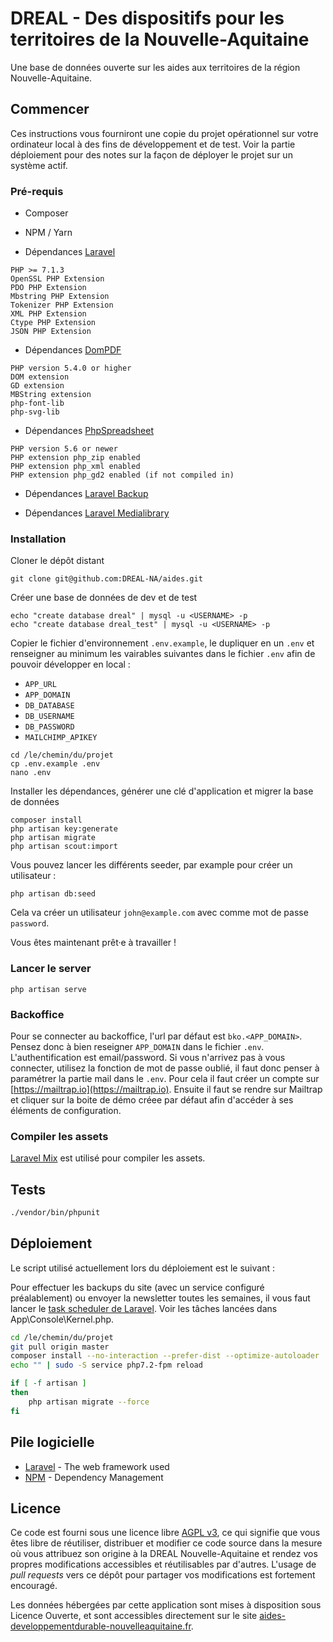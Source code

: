 # DREAL - Des dispositifs pour les territoires de la Nouvelle-Aquitaine

Une base de données ouverte sur les aides aux territoires de la région Nouvelle-Aquitaine.

## Commencer

Ces instructions vous fourniront une copie du projet opérationnel sur votre ordinateur local à des fins de développement et de test. Voir la partie déploiement pour des notes sur la façon de déployer le projet sur un système actif.

### Pré-requis

- Composer
- NPM / Yarn

- Dépendances [Laravel](https://laravel.com/docs/5.7/installation)

```
PHP >= 7.1.3
OpenSSL PHP Extension
PDO PHP Extension
Mbstring PHP Extension
Tokenizer PHP Extension
XML PHP Extension
Ctype PHP Extension
JSON PHP Extension
```

- Dépendances [DomPDF](https://github.com/dompdf/dompdf)

```
PHP version 5.4.0 or higher
DOM extension
GD extension
MBString extension
php-font-lib
php-svg-lib
```

- Dépendances [PhpSpreadsheet](https://phpspreadsheet.readthedocs.io/en/develop/#software-requirements)

```
PHP version 5.6 or newer
PHP extension php_zip enabled
PHP extension php_xml enabled
PHP extension php_gd2 enabled (if not compiled in)
```

- Dépendances [Laravel Backup](https://docs.spatie.be/laravel-backup/v5/requirements)

- Dépendances [Laravel Medialibrary](https://docs.spatie.be/laravel-medialibrary/v7/requirements#requirements)


### Installation

Cloner le dépôt distant

```
git clone git@github.com:DREAL-NA/aides.git
```

Créer une base de données de dev et de test

```
echo "create database dreal" | mysql -u <USERNAME> -p
echo "create database dreal_test" | mysql -u <USERNAME> -p
```

Copier le fichier d'environnement `.env.example`, le dupliquer en un `.env` et renseigner au minimum les vairables suivantes dans le fichier `.env` afin de pouvoir développer en local :

- `APP_URL`
- `APP_DOMAIN`
- `DB_DATABASE`
- `DB_USERNAME`
- `DB_PASSWORD`
- `MAILCHIMP_APIKEY`

```
cd /le/chemin/du/projet
cp .env.example .env
nano .env
```

Installer les dépendances, générer une clé d'application et migrer la base de données

```
composer install
php artisan key:generate
php artisan migrate
php artisan scout:import
```

Vous pouvez lancer les différents seeder, par example pour créer un utilisateur :

```
php artisan db:seed
```

Cela va créer un utilisateur `john@example.com` avec comme mot de passe `password`.

Vous êtes maintenant prêt·e à travailler !

### Lancer le server

```
php artisan serve
```

### Backoffice

Pour se connecter au backoffice, l'url par défaut est `bko.<APP_DOMAIN>`. Pensez donc à bien reseigner `APP_DOMAIN` dans le fichier `.env`.
L'authentification est email/password.
Si vous n'arrivez pas à vous connecter, utilisez la fonction de mot de passe oublié, il faut donc penser à paramétrer la partie mail dans le `.env`.
Pour cela il faut créer un compte sur [https://mailtrap.io](https://mailtrap.io).
Ensuite il faut se rendre sur Mailtrap et cliquer sur la boite de démo créee par défaut afin d'accéder à ses éléments de configuration.

### Compiler les assets

[Laravel Mix](https://laravel.com/docs/5.7/mix) est utilisé pour compiler les assets.

## Tests

```sh
./vendor/bin/phpunit
```

## Déploiement

Le script utilisé actuellement lors du déploiement est le suivant :

Pour effectuer les backups du site (avec un service configuré préalablement) ou envoyer la newsletter toutes les semaines, il vous faut lancer le [task scheduler de Laravel](https://laravel.com/docs/master/scheduling#introduction).
Voir les tâches lancées dans App\Console\Kernel.php.

```sh
cd /le/chemin/du/projet
git pull origin master
composer install --no-interaction --prefer-dist --optimize-autoloader
echo "" | sudo -S service php7.2-fpm reload

if [ -f artisan ]
then
    php artisan migrate --force
fi
```

## Pile logicielle

* [Laravel](https://laravel.com/docs/5.7/) - The web framework used
* [NPM](https://www.npmjs.com/) - Dependency Management

## Licence

Ce code est fourni sous une licence libre [AGPL v3](https://choosealicense.com/licenses/agpl-3.0/), ce qui signifie que vous êtes libre de réutiliser, distribuer et modifier ce code source dans la mesure où vous attribuez son origine à la DREAL Nouvelle-Aquitaine et rendez vos propres modifications accessibles et réutilisables par d'autres. L'usage de _pull requests_ vers ce dépôt pour partager vos modifications est fortement encouragé.

Les données hébergées par cette application sont mises à disposition sous Licence Ouverte, et sont accessibles directement sur le site [aides-developpementdurable-nouvelleaquitaine.fr](http://aides-developpementdurable-nouvelleaquitaine.fr).
